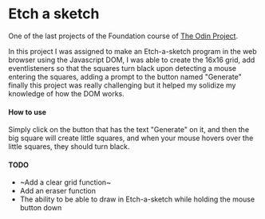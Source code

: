 # Etch a sketch 
One of the last projects of the Foundation course of [The Odin Project](https://www.theodinproject.com/).

In this project I was assigned to make an Etch-a-sketch program in the web browser using the Javascript DOM, I was able to create the 16x16 grid, add eventlisteners so that the squares turn black upon detecting a mouse entering the squares, adding a prompt to the button named "Generate" finally this project was really challenging but it helped my solidize my knowledge of how the DOM works.

#### How to use
Simply click on the button that has the text "Generate" on it, and then the big square will create little squares, and when your mouse hovers over the little squares, they should turn black. 

#### TODO
- ~Add a clear grid function~
- Add an eraser function
- The ability to be able to draw in Etch-a-sketch while holding the mouse button down
